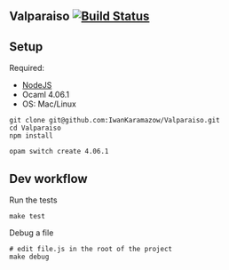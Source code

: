 ## Valparaiso [![Build Status](https://travis-ci.org/IwanKaramazow/Valparaiso.svg?branch=master)](https://travis-ci.org/IwanKaramazow/Valparaiso)

## Setup

Required:
- [NodeJS](https://nodejs.org/) 
- Ocaml 4.06.1
- OS: Mac/Linux

```
git clone git@github.com:IwanKaramazow/Valparaiso.git
cd Valparaiso
npm install

opam switch create 4.06.1
```

## Dev workflow

Run the tests
```
make test
```

Debug a file
```
# edit file.js in the root of the project
make debug
```
